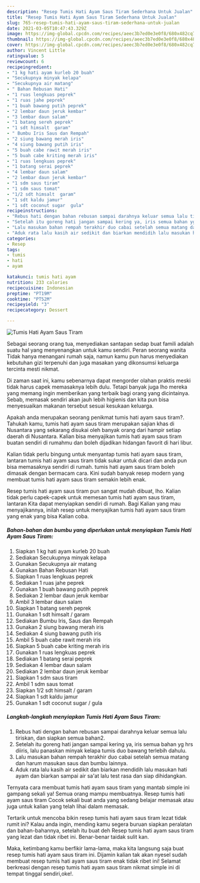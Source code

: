 ```yaml
---
description: "Resep Tumis Hati Ayam Saus Tiram Sederhana Untuk Jualan"
title: "Resep Tumis Hati Ayam Saus Tiram Sederhana Untuk Jualan"
slug: 765-resep-tumis-hati-ayam-saus-tiram-sederhana-untuk-jualan
date: 2021-03-05T10:47:43.329Z
image: https://img-global.cpcdn.com/recipes/aeec3b7ed0e3e0f8/680x482cq70/tumis-hati-ayam-saus-tiram-foto-resep-utama.jpg
thumbnail: https://img-global.cpcdn.com/recipes/aeec3b7ed0e3e0f8/680x482cq70/tumis-hati-ayam-saus-tiram-foto-resep-utama.jpg
cover: https://img-global.cpcdn.com/recipes/aeec3b7ed0e3e0f8/680x482cq70/tumis-hati-ayam-saus-tiram-foto-resep-utama.jpg
author: Vincent Little
ratingvalue: 5
reviewcount: 6
recipeingredient:
- "1 kg hati ayam kurleb 20 buah"
- "Secukupnya minyak kelapa"
- "Secukupnya air matang"
- " Bahan Rebusan Hati"
- "1 ruas lengkuas peprek"
- "1 ruas jahe peprek"
- "1 buah bawang putih peprek"
- "2 lembar daun jeruk kembar"
- "3 lembar daun salam"
- "1 batang sereh peprek"
- "1 sdt himsalt  garam"
- " Bumbu Iris Saus dan Rempah"
- "2 siung bawang merah iris"
- "4 siung bawang putih iris"
- "5 buah cabe rawit merah iris"
- "5 buah cabe kriting merah iris"
- "1 ruas lengkuas peprek"
- "1 batang serai peprek"
- "4 lembar daun salam"
- "2 lembar daun jeruk kembar"
- "1 sdm saus tiram"
- "1 sdm saus tomat"
- "1/2 sdt himsalt  garam"
- "1 sdt kaldu jamur"
- "1 sdt coconut sugar  gula"
recipeinstructions:
- "Rebus hati dengan bahan rebusan sampai darahnya keluar semua lalu tiriskan, dan siapkan semua bahan2."
- "Setelah itu goreng hati jangan sampai kering ya, iris semua bahan yg hrs diiris, lalu panaskan minyak kelapa tumis duo bawang terlebih dahulu."
- "Lalu masukan bahan rempah terakhir duo cabai setelah semua matang dan harum masukan saus dan bumbu lainnya."
- "Aduk rata lalu kasih air sedikit dan biarkan mendidih lalu masukan hati ayam dan biarkan sampai air sa&#39;at lalu test rasa dan siap dihidangkan."
categories:
- Resep
tags:
- tumis
- hati
- ayam

katakunci: tumis hati ayam 
nutrition: 233 calories
recipecuisine: Indonesian
preptime: "PT19M"
cooktime: "PT52M"
recipeyield: "3"
recipecategory: Dessert

---
```



![Tumis Hati Ayam Saus Tiram](https://img-global.cpcdn.com/recipes/aeec3b7ed0e3e0f8/680x482cq70/tumis-hati-ayam-saus-tiram-foto-resep-utama.jpg)

Sebagai seorang orang tua, menyediakan santapan sedap buat famili adalah suatu hal yang menyenangkan untuk kamu sendiri. Peran seorang  wanita Tidak hanya menangani rumah saja, namun kamu pun harus menyediakan kebutuhan gizi terpenuhi dan juga masakan yang dikonsumsi keluarga tercinta mesti nikmat.

Di zaman  saat ini, kamu sebenarnya dapat mengorder olahan praktis meski tidak harus capek memasaknya lebih dulu. Tetapi banyak juga lho mereka yang memang ingin memberikan yang terbaik bagi orang yang dicintainya. Sebab, memasak sendiri akan jauh lebih higienis dan kita pun bisa menyesuaikan makanan tersebut sesuai kesukaan keluarga. 



Apakah anda merupakan seorang penikmat tumis hati ayam saus tiram?. Tahukah kamu, tumis hati ayam saus tiram merupakan sajian khas di Nusantara yang sekarang disukai oleh banyak orang dari hampir setiap daerah di Nusantara. Kalian bisa menyajikan tumis hati ayam saus tiram buatan sendiri di rumahmu dan boleh dijadikan hidangan favorit di hari libur.

Kalian tidak perlu bingung untuk menyantap tumis hati ayam saus tiram, lantaran tumis hati ayam saus tiram tidak sukar untuk dicari dan anda pun bisa memasaknya sendiri di rumah. tumis hati ayam saus tiram boleh dimasak dengan bermacam cara. Kini sudah banyak resep modern yang membuat tumis hati ayam saus tiram semakin lebih enak.

Resep tumis hati ayam saus tiram pun sangat mudah dibuat, lho. Kalian tidak perlu capek-capek untuk memesan tumis hati ayam saus tiram, lantaran Kita dapat menyiapkan sendiri di rumah. Bagi Kalian yang mau menyajikannya, inilah resep untuk menyajikan tumis hati ayam saus tiram yang enak yang bisa Kalian coba.

<!--inarticleads1-->

##### Bahan-bahan dan bumbu yang diperlukan untuk menyiapkan Tumis Hati Ayam Saus Tiram:

1. Siapkan 1 kg hati ayam kurleb 20 buah
1. Sediakan Secukupnya minyak kelapa
1. Gunakan Secukupnya air matang
1. Gunakan  Bahan Rebusan Hati
1. Siapkan 1 ruas lengkuas peprek
1. Sediakan 1 ruas jahe peprek
1. Gunakan 1 buah bawang putih peprek
1. Sediakan 2 lembar daun jeruk kembar
1. Ambil 3 lembar daun salam
1. Siapkan 1 batang sereh peprek
1. Gunakan 1 sdt himsalt / garam
1. Sediakan  Bumbu Iris, Saus dan Rempah
1. Gunakan 2 siung bawang merah iris
1. Sediakan 4 siung bawang putih iris
1. Ambil 5 buah cabe rawit merah iris
1. Siapkan 5 buah cabe kriting merah iris
1. Gunakan 1 ruas lengkuas peprek
1. Sediakan 1 batang serai peprek
1. Sediakan 4 lembar daun salam
1. Sediakan 2 lembar daun jeruk kembar
1. Siapkan 1 sdm saus tiram
1. Ambil 1 sdm saus tomat
1. Siapkan 1/2 sdt himsalt / garam
1. Siapkan 1 sdt kaldu jamur
1. Gunakan 1 sdt coconut sugar / gula




<!--inarticleads2-->

##### Langkah-langkah menyiapkan Tumis Hati Ayam Saus Tiram:

1. Rebus hati dengan bahan rebusan sampai darahnya keluar semua lalu tiriskan, dan siapkan semua bahan2.
1. Setelah itu goreng hati jangan sampai kering ya, iris semua bahan yg hrs diiris, lalu panaskan minyak kelapa tumis duo bawang terlebih dahulu.
1. Lalu masukan bahan rempah terakhir duo cabai setelah semua matang dan harum masukan saus dan bumbu lainnya.
1. Aduk rata lalu kasih air sedikit dan biarkan mendidih lalu masukan hati ayam dan biarkan sampai air sa&#39;at lalu test rasa dan siap dihidangkan.




Ternyata cara membuat tumis hati ayam saus tiram yang mantab simple ini gampang sekali ya! Semua orang mampu membuatnya. Resep tumis hati ayam saus tiram Cocok sekali buat anda yang sedang belajar memasak atau juga untuk kalian yang telah lihai dalam memasak.

Tertarik untuk mencoba bikin resep tumis hati ayam saus tiram lezat tidak rumit ini? Kalau anda ingin, mending kamu segera buruan siapkan peralatan dan bahan-bahannya, setelah itu buat deh Resep tumis hati ayam saus tiram yang lezat dan tidak ribet ini. Benar-benar taidak sulit kan. 

Maka, ketimbang kamu berfikir lama-lama, maka kita langsung saja buat resep tumis hati ayam saus tiram ini. Dijamin kalian tak akan nyesel sudah membuat resep tumis hati ayam saus tiram enak tidak ribet ini! Selamat berkreasi dengan resep tumis hati ayam saus tiram nikmat simple ini di tempat tinggal sendiri,oke!.

